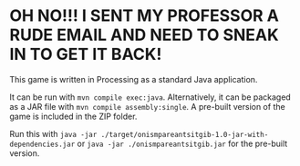 # OH NO!!! I SENT MY PROFESSOR A RUDE EMAIL AND NEED TO SNEAK IN TO GET IT BACK!

This game is written in Processing as a standard Java application.

It can be run with `mvn compile exec:java`.
Alternatively, it can be packaged as a JAR file with `mvn compile assembly:single`. A pre-built version of the game is included in the ZIP folder.

Run this with `java -jar ./target/onismpareantsitgib-1.0-jar-with-dependencies.jar`
    or `java -jar ./onismpareantsitgib.jar` for the pre-built version.

